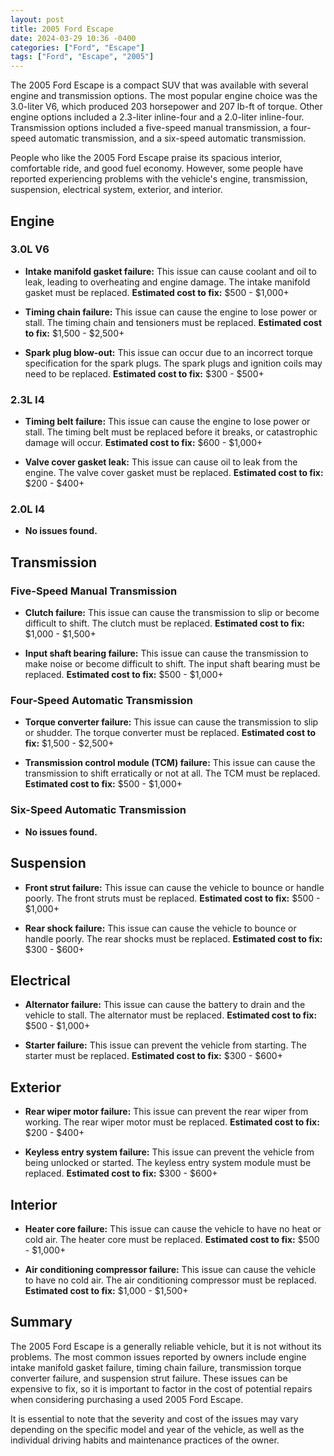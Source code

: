 ```yaml
---
layout: post
title: 2005 Ford Escape
date: 2024-03-29 10:36 -0400
categories: ["Ford", "Escape"]
tags: ["Ford", "Escape", "2005"]
---
```

The 2005 Ford Escape is a compact SUV that was available with several engine and transmission options. The most popular engine choice was the 3.0-liter V6, which produced 203 horsepower and 207 lb-ft of torque. Other engine options included a 2.3-liter inline-four and a 2.0-liter inline-four. Transmission options included a five-speed manual transmission, a four-speed automatic transmission, and a six-speed automatic transmission.

People who like the 2005 Ford Escape praise its spacious interior, comfortable ride, and good fuel economy. However, some people have reported experiencing problems with the vehicle's engine, transmission, suspension, electrical system, exterior, and interior.

## **Engine**

### **3.0L V6**

- **Intake manifold gasket failure:** This issue can cause coolant and oil to leak, leading to overheating and engine damage. The intake manifold gasket must be replaced. **Estimated cost to fix:** $500 - $1,000+

- **Timing chain failure:** This issue can cause the engine to lose power or stall. The timing chain and tensioners must be replaced. **Estimated cost to fix:** $1,500 - $2,500+

- **Spark plug blow-out:** This issue can occur due to an incorrect torque specification for the spark plugs. The spark plugs and ignition coils may need to be replaced. **Estimated cost to fix:** $300 - $500+

### **2.3L I4**

- **Timing belt failure:** This issue can cause the engine to lose power or stall. The timing belt must be replaced before it breaks, or catastrophic damage will occur. **Estimated cost to fix:** $600 - $1,000+

- **Valve cover gasket leak:** This issue can cause oil to leak from the engine. The valve cover gasket must be replaced. **Estimated cost to fix:** $200 - $400+

### **2.0L I4**

- **No issues found.**

## **Transmission**

### **Five-Speed Manual Transmission**

- **Clutch failure:** This issue can cause the transmission to slip or become difficult to shift. The clutch must be replaced. **Estimated cost to fix:** $1,000 - $1,500+

- **Input shaft bearing failure:** This issue can cause the transmission to make noise or become difficult to shift. The input shaft bearing must be replaced. **Estimated cost to fix:** $500 - $1,000+

### **Four-Speed Automatic Transmission**

- **Torque converter failure:** This issue can cause the transmission to slip or shudder. The torque converter must be replaced. **Estimated cost to fix:** $1,500 - $2,500+

- **Transmission control module (TCM) failure:** This issue can cause the transmission to shift erratically or not at all. The TCM must be replaced. **Estimated cost to fix:** $500 - $1,000+

### **Six-Speed Automatic Transmission**

- **No issues found.**

## **Suspension**

- **Front strut failure:** This issue can cause the vehicle to bounce or handle poorly. The front struts must be replaced. **Estimated cost to fix:** $500 - $1,000+

- **Rear shock failure:** This issue can cause the vehicle to bounce or handle poorly. The rear shocks must be replaced. **Estimated cost to fix:** $300 - $600+

## **Electrical**

- **Alternator failure:** This issue can cause the battery to drain and the vehicle to stall. The alternator must be replaced. **Estimated cost to fix:** $500 - $1,000+

- **Starter failure:** This issue can prevent the vehicle from starting. The starter must be replaced. **Estimated cost to fix:** $300 - $600+

## **Exterior**

- **Rear wiper motor failure:** This issue can prevent the rear wiper from working. The rear wiper motor must be replaced. **Estimated cost to fix:** $200 - $400+

- **Keyless entry system failure:** This issue can prevent the vehicle from being unlocked or started. The keyless entry system module must be replaced. **Estimated cost to fix:** $300 - $600+

## **Interior**

- **Heater core failure:** This issue can cause the vehicle to have no heat or cold air. The heater core must be replaced. **Estimated cost to fix:** $500 - $1,000+

- **Air conditioning compressor failure:** This issue can cause the vehicle to have no cold air. The air conditioning compressor must be replaced. **Estimated cost to fix:** $1,000 - $1,500+

## **Summary**

The 2005 Ford Escape is a generally reliable vehicle, but it is not without its problems. The most common issues reported by owners include engine intake manifold gasket failure, timing chain failure, transmission torque converter failure, and suspension strut failure. These issues can be expensive to fix, so it is important to factor in the cost of potential repairs when considering purchasing a used 2005 Ford Escape.

It is essential to note that the severity and cost of the issues may vary depending on the specific model and year of the vehicle, as well as the individual driving habits and maintenance practices of the owner.
